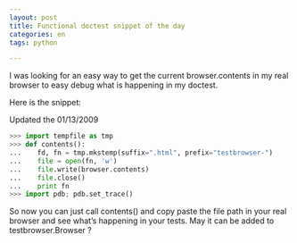 ```yaml
---
layout: post
title: Functional doctest snippet of the day
categories: en
tags: python

---
```


I was looking for an easy way to get the current browser.contents in my real browser to easy debug what is happening in my doctest.

Here is the snippet:

Updated the 01/13/2009

```python
>>> import tempfile as tmp
>>> def contents():
...    fd, fn = tmp.mkstemp(suffix=".html", prefix="testbrowser-")
...    file = open(fn, 'w')
...    file.write(browser.contents)
...    file.close()
...    print fn
>>> import pdb; pdb.set_trace()
```

So now you can just call contents() and copy paste the file path in your real browser and see what’s happening in your tests. May it can be added to testbrowser.Browser ?